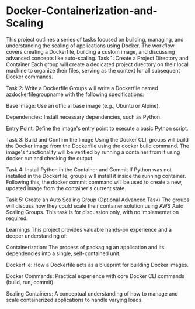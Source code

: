 # Docker-Containerization-and-Scaling
This project outlines a series of tasks focused on building, managing, and understanding the scaling of applications using Docker. The workflow covers creating a Dockerfile, building a custom image, and discussing advanced concepts like auto-scaling.
Task 1: Create a Project Directory and Container
Each group will create a dedicated project directory on their local machine to organize their files, serving as the context for all subsequent Docker commands.

Task 2: Write a Dockerfile
Groups will write a Dockerfile named azdockerfilegroupname with the following specifications:

Base Image: Use an official base image (e.g., Ubuntu or Alpine).

Dependencies: Install necessary dependencies, such as Python.

Entry Point: Define the image's entry point to execute a basic Python script.

Task 3: Build and Confirm the Image
Using the Docker CLI, groups will build the Docker image from the Dockerfile using the docker build command. The image's functionality will be verified by running a container from it using docker run and checking the output.

Task 4: Install Python in the Container and Commit
If Python was not installed in the Dockerfile, groups will install it inside the running container. Following this, the docker commit command will be used to create a new, updated image from the container's current state.

Task 5: Create an Auto Scaling Group (Optional Advanced Task)
The groups will discuss how they could scale their container solution using AWS Auto Scaling Groups. This task is for discussion only, with no implementation required.

Learnings
This project provides valuable hands-on experience and a deeper understanding of:

Containerization: The process of packaging an application and its dependencies into a single, self-contained unit.

Dockerfile: How a Dockerfile acts as a blueprint for building Docker images.

Docker Commands: Practical experience with core Docker CLI commands (build, run, commit).

Scaling Containers: A conceptual understanding of how to manage and scale containerized applications to handle varying loads.
